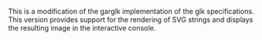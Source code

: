 This is a modification of the garglk implementation of the glk specifications. This version provides support for the rendering of SVG strings and displays the resulting image in the interactive console. 
